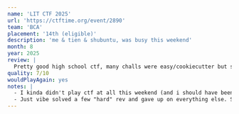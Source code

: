 ```yaml
---
name: 'LIT CTF 2025'
url: 'https://ctftime.org/event/2890'
team: 'BCA'
placement: '14th (eligible)'
description: 'me & tien & shubuntu, was busy this weekend'
month: 8
year: 2025
review: |
  Pretty good high school ctf, many challs were easy/cookiecutter but some were pretty good and we didn't even solve them
quality: 7/10
wouldPlayAgain: yes
notes: |
  - I kinda didn't play ctf at all this weekend (and i should have been doing hitcon mb), but for what it's worth i wasn't really doing LIT either tbh
  - Just vibe solved a few "hard" rev and gave up on everything else. Sniped easy challs with vibe skills again
---
```

